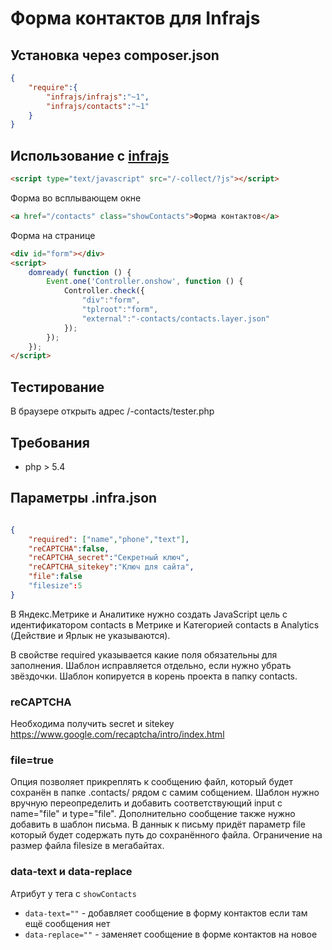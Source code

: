 # Форма контактов для Infrajs

## Установка через composer.json

```json
{
	"require":{
		"infrajs/infrajs":"~1",
		"infrajs/contacts":"~1"
	}
}
```

## Использование с [infrajs](https://github.com/infrajs/infrajs)
```html
<script type="text/javascript" src="/-collect/?js"></script>
```

Форма во всплывающем окне

```html
<a href="/contacts" class="showContacts">Форма контактов</a>
```

Форма на странице

```html
<div id="form"></div>
<script>
	domready( function () {
		Event.one('Controller.onshow', function () {
			Controller.check({
				"div":"form",
				"tplroot":"form",
				"external":"-contacts/contacts.layer.json"
			});
		});
	});
</script>
```

## Тестирование

В браузере открыть адрес /-contacts/tester.php

## Требования

- php > 5.4

## Параметры .infra.json

```json

{
	"required": ["name","phone","text"],
	"reCAPTCHA":false,
	"reCAPTCHA_secret":"Секретный ключ",
	"reCAPTCHA_sitekey":"Ключ для сайта",
	"file":false
	"filesize":5
}
```
В Яндекс.Метрике и Аналитике нужно создать JavaScript цель с идентификатором contacts в Метрике и Категорией contacts в Analytics (Действие и Ярлык не указываются).

В свойстве required указывается какие поля обязательны для заполнения. Шаблон исправляется отдельно, если нужно убрать звёздочки. Шаблон копируется в корень проекта в папку contacts.

### reCAPTCHA
Необходима получить secret и sitekey https://www.google.com/recaptcha/intro/index.html

### file=true
Опция позволяет прикреплять к сообщению файл, который будет сохранён в папке .contacts/ рядом с самим собщением.
Шаблон нужно вручную переопределить и добавить соответствующий input с name="file" и type="file". Дополнительно сообщение также нужно добавить в шаблон письма. В даннык к письму придёт параметр file который будет содержать путь до сохранённого файла. Ограничение на размер файла filesize в мегабайтах.

### data-text и data-replace
Атрибут у тега с ```showContacts``` 
 - ```data-text=""``` - добавляет сообщение в форму контактов если там ещё сообщения нет
 - ```data-replace=""``` - заменяет сообщение в форме контактов на новое